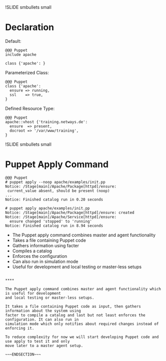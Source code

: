 !SLIDE smbullets small
# Declaration

Default:

    @@@ Puppet
    include apache

    class {'apache': }

Parameterized Class:

    @@@ Puppet
    class {'apache':
      ensure => running,
      ssl    => true,
    }

Defined Resource Type:

    @@@ Puppet
    apache::vhost {'training.netways.de':
      ensure  => present,
      docroot => '/var/www/training',
    }
!SLIDE smbullets small


# Puppet Apply Command

    @@@ Puppet
    # puppet apply --noop apache/examples/init.pp
    Notice: /Stage[main]/Apache/Package[httpd]/ensure:
     current_value absent, should be present (noop)
    ...
    Notice: Finished catalog run in 0.20 seconds

    # puppet apply apache/examples/init.pp
    Notice: /Stage[main]/Apache/Package[httpd]/ensure: created
    Notice: /Stage[main]/Apache/Service[httpd]/ensure:
      ensure changed 'stopped' to 'running'
    Notice: Finished catalog run in 8.94 seconds

* The Puppet apply command combines master and agent functionality
 * Takes a file containing Puppet code
 * Gathers information using facter
 * Compiles a catalog
 * Enforces the configuration
 * Can also run in simulation mode
* Useful for development and local testing or master-less setups

~~~SECTION:handouts~~~

****

The Puppet apply command combines master and agent functionality which is useful for development
and local testing or master-less setups.

It takes a file containing Puppet code as input, then gathers information about the system using
facter to compile a catalog and last but not least enforces the configuration. It can also run in
simulation mode which only notifies about required changes instead of enforcing it.

To reduce complexity for now we will start developing Puppet code and use apply to test it and only
move later to a master agent setup.

~~~ENDSECTION~~~

